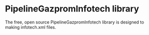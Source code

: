# PipelineGazpromInfotech library

The free, open source PipelineGazpromInfotech library is designed to making infotech.xml files.
